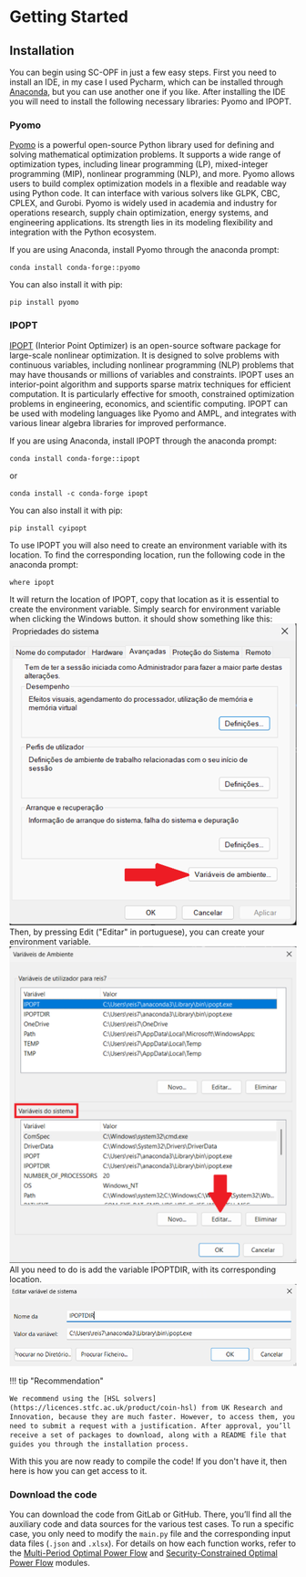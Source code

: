 # Getting Started

## Installation
You can begin using SC-OPF in just a few easy steps. First you need to install an IDE, in my case I used Pycharm, which can be installed through [Anaconda](https://www.anaconda.com/download), but you can use another one if you like.
After installing the IDE you will need to install the following necessary libraries: Pyomo and IPOPT.

### Pyomo
[Pyomo](https://www.pyomo.org) is a powerful open-source Python library used for defining and solving mathematical optimization problems. It supports a wide range of optimization types, including linear programming (LP), mixed-integer programming (MIP), nonlinear programming (NLP), and more. Pyomo allows users to build complex optimization models in a flexible and readable way using Python code. It can interface with various solvers like GLPK, CBC, CPLEX, and Gurobi. Pyomo is widely used in academia and industry for operations research, supply chain optimization, energy systems, and engineering applications. Its strength lies in its modeling flexibility and integration with the Python ecosystem.

If you are using Anaconda, install Pyomo through the anaconda prompt:
```
conda install conda-forge::pyomo
```
You can also install it with pip:
```
pip install pyomo
```
### IPOPT
[IPOPT](https://coin-or.github.io/Ipopt/) (Interior Point Optimizer) is an open-source software package for large-scale nonlinear optimization. It is designed to solve problems with continuous variables, including nonlinear programming (NLP) problems that may have thousands or millions of variables and constraints. IPOPT uses an interior-point algorithm and supports sparse matrix techniques for efficient computation. It is particularly effective for smooth, constrained optimization problems in engineering, economics, and scientific computing. IPOPT can be used with modeling languages like Pyomo and AMPL, and integrates with various linear algebra libraries for improved performance.

If you are using Anaconda, install IPOPT through the anaconda prompt:
```
conda install conda-forge::ipopt
```
or
```
conda install -c conda-forge ipopt
```
You can also install it with pip:
```
pip install cyipopt
```
To use IPOPT you will also need to create an environment variable with its location.
To find the corresponding location, run the following code in the anaconda prompt:
```commandline
where ipopt
```
It will return the location of IPOPT, copy that location as it is essential to create the environment variable. Simply search for environment variable when clicking the Windows button.
it should show something like this:
![environment variable](assets/environment_variable.png)
Then, by pressing Edit ("Editar" in portuguese), you can create your environment variable.
![edit_variable](assets/edit_variable.png)
All you need to do is add the variable IPOPTDIR, with its corresponding location.
![location](assets/location.png)

!!! tip "Recommendation"

    We recommend using the [HSL solvers](https://licences.stfc.ac.uk/product/coin-hsl) from UK Research and Innovation, because they are much faster. However, to access them, you need to submit a request with a justification. After approval, you’ll receive a set of packages to download, along with a README file that guides you through the installation process.


With this you are now ready to compile the code! If you don't have it, then here is how you can get access to it.
### Download the code
You can download the code from GitLab or GitHub. There, you’ll find all the auxiliary code and data sources for the various test cases. To run a specific case, you only need to modify the `main.py` file and the corresponding input data files (`.json` and `.xlsx`). For details on how each function works, refer to the [Multi-Period Optimal Power Flow](mp_opf.md) and [Security-Constrained Optimal Power Flow](sc_opf.md) modules.